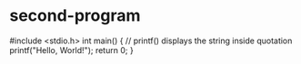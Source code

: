 # second-program
#include <stdio.h>
int main() {
   // printf() displays the string inside quotation
   printf("Hello, World!");
   return 0;
}
